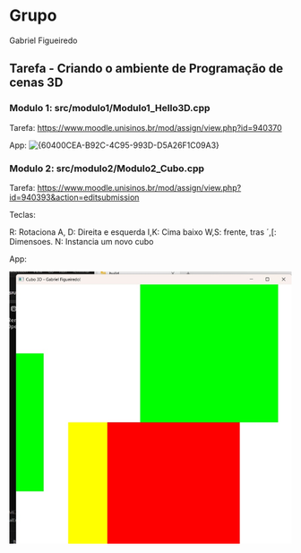 # Grupo

Gabriel Figueiredo

## Tarefa - Criando o ambiente de Programação de cenas 3D

### Modulo 1: src/modulo1/Modulo1_Hello3D.cpp

Tarefa: https://www.moodle.unisinos.br/mod/assign/view.php?id=940370

App:
![{60400CEA-B92C-4C95-993D-D5A26F1C09A3}](https://github.com/user-attachments/assets/94c35a16-2929-4f43-b9f4-3a11f9bb7336)


### Modulo 2: src/modulo2/Modulo2_Cubo.cpp

Tarefa: https://www.moodle.unisinos.br/mod/assign/view.php?id=940393&action=editsubmission

Teclas:

R: Rotaciona
A, D: Direita e esquerda
I,K: Cima baixo
W,S: frente, tras
´,[: Dimensoes.
N: Instancia um novo cubo

App:

![alt text](<Sem título.jpg>)